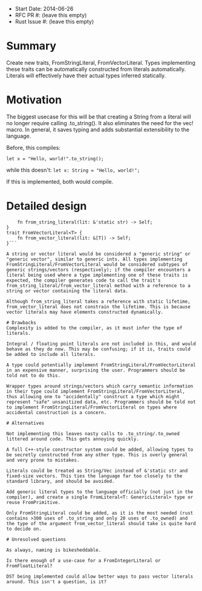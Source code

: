 - Start Date: 2014-06-26
- RFC PR #: (leave this empty)
- Rust Issue #: (leave this empty)

# Summary

Create new traits, FromStringLiteral, FromVectorLiteral<T>. Types implementing these traits can be automatically constructed from literals automatically. Literals will effectively have their actual types inferred statically.

# Motivation

The biggest usecase for this will be that creating a String from a literal will no longer require calling .to_string(). It also eliminates the need for the vec! macro. In general, it saves typing and adds substantial extensibility to the language.

Before, this compiles:

```let x = "Hello, world!".to_string(); ```

while this doesn't:
```let x: String = "Hello, world!";```

If this is implemented, both would compile.

# Detailed design

```trait FromStringLiteral {
	fn from_string_literal(lit: &'static str) -> Self;
}
trait FromVectorLiteral<T> {
	fn from_vector_literal(lit: &[T]) -> Self;
}```

A string or vector literal would be considered a "generic string" or "generic vector", similar to generic ints. All types implementing FromStringLiteral/FromVectorLiteral would be considered subtypes of generic strings/vectors (respectively); if the compiler encounters a literal being used where a type implementing one of these traits is expected, the compiler generates code to call the trait's from_string_literal/from_vector_literal method with a reference to a string or vector containing the literal data.

Although from_string_literal takes a reference with static lifetime, from_vector_literal does not constrain the lifetime. This is because vector literals may have elements constructed dynamically.

# Drawbacks
Complexity is added to the compiler, as it must infer the type of literals.

Integral / floating point literals are not included in this, and would behave as they do now. This may be confusing; if it is, traits could be added to include all literals.

A type could potentially implement FromStringLiteral/FromVectorLiteral in an expensive manner, surprising the user. Programmers should be told not to do this.

Wrapper types around strings/vectors which carry semantic information in their type could implement FromStringLiteral/FromVectorLiteral, thus allowing one to "accidentally" construct a type which might represent "safe" unsanitized data, etc. Programmers should be told not to implement FromStringLiteral/FromVectorLiteral on types where accidental construction is a concern.

# Alternatives

Not implementing this leaves nasty calls to .to_string/.to_owned littered around code. This gets annoying quickly.

A full C++-style constructor system could be added, allowing types to be secretly constructed from any other type. This is overly general and very prone to mistakes.

Literals could be treated as String/Vec instead of &'static str and fixed-size vectors. This ties the language far too closely to the standard library, and should be avoided.

Add generic literal types to the language officially (not just in the compiler), and create a single FromLiteral<T: GenericLiteral> type or reuse FromPrimitive. 

Only FromStringLiteral could be added, as it is the most needed (rust contains >300 uses of .to_string and only 20 uses of .to_owned) and the type of the argument from_vector_literal should take is quite hard to decide on.

# Unresolved questions

As always, naming is bikesheddable.

Is there enough of a use-case for a FromIntegerLiteral or FromFloatLiteral? 

DST being implemented could allow better ways to pass vector literals around. This isn't a question, is it?